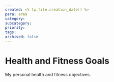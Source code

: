 ```yaml
---
created: <% tp.file.creation_date() %>
para: area
category: 
subcategory: 
priority: 
tags:
archived: false
---
```


# Health and Fitness Goals

My personal health and fitness objectives.
